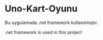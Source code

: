 # Uno-Kart-Oyunu
Bu uygulamada .net framework kullanılmıştır.

.net framework is used in this project
